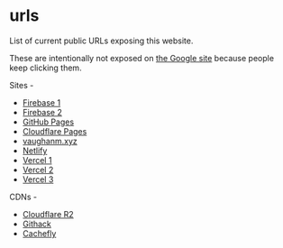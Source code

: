 # urls

List of current public URLs exposing this website.

These are intentionally not exposed on [the Google site](https://sites.google.com/view/cornunblocked) because people keep clicking them.

Sites -
* [Firebase 1](https://corn-ng.web.app)
* [Firebase 2](https://corn-ng.firebaseapp.com)
* [GitHub Pages](https://corn-unblocked.github.io/cornng-frontend)
* [Cloudflare Pages](https://cornng-frontend.pages.dev)
* [vaughanm.xyz](https://cornng.vaughanm.xyz)
* [Netlify](https://corn-ng.netlify.app)
* [Vercel 1](https://cornng-frontend.vercel.app)
* [Vercel 2](https://cornng-frontend-zeroxoneafours-projects.vercel.app)
* [Vercel 3](https://cornng-frontend-git-master-zeroxoneafours-projects.vercel.app)

CDNs -
* [Cloudflare R2](https://pub-b8567dab3b55444d8170ef312cf80695.r2.dev/public/index.html)
* [Githack](https://rawcdn.githack.com/corn-unblocked/cornng-frontend/master/public/index.html)
* [Cachefly](https://cornng.cachefly.net)
